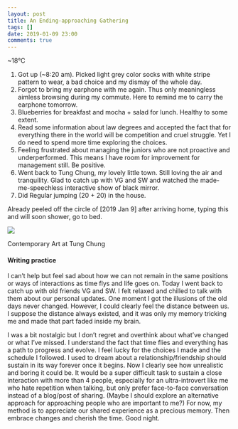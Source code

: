 ```yaml
---
layout: post
title: An Ending-approaching Gathering
tags: []
date: 2019-01-09 23:00
comments: true
---
```

\~18°C

1.  Got up (\~8:20 am). Picked light grey color socks with white
    stripe pattern to wear, a bad choice and my dismay of the whole day.
2.  Forgot to bring my earphone with me again. Thus only meaningless
    aimless browsing during my commute. Here to remind me to carry the
    earphone tomorrow.
3.  Blueberries for breakfast and mocha + salad for lunch. Healthy to
    some extent.
4.  Read some information about law degrees and accepted the fact that
    for everything there in the world will be competition and cruel
    struggle. Yet I do need to spend more time exploring the choices.
5.  Feeling frustrated about managing the juniors who are not proactive
    and underperformed. This means I have room for improvement for
    management still. Be positive.
6.  Went back to Tung Chung, my lovely little town. Still loving the air
    and tranquility. Glad to catch up with VG and SW and watched the
    made-me-speechless interactive show of black mirror.
7.  Did Regular jumping (20 + 20) in the house.

Already peeled off the circle of [2019 Jan 9] after arriving home,
typing this and will soon shower, go to bed.

![](https://cdn-images-1.medium.com/max/800/1*rYO6_WsqwoNSzkTeZ_cyyA.jpeg)

Contemporary Art at Tung Chung

#### Writing practice

I can’t help but feel sad about how we can not remain in the same
positions or ways of interactions as time flys and life goes on. Today I
went back to catch up with old friends VG and SW. I felt relaxed and
chilled to talk with them about our personal updates. One moment I got
the illusions of the old days never changed. However, I could clearly
feel the distance between us. I suppose the distance always existed, and
it was only my memory tricking me and made that part faded inside my
brain.

I was a bit nostalgic but I don’t regret and overthink about what’ve
changed or what I’ve missed. I understand the fact that time flies and
everything has a path to progress and evolve. I feel lucky for the
choices I made and the schedule I followed. I used to dream about a
relationship/friendship should sustain in its way forever once it
begins. Now I clearly see how unrealistic and boring it could be. It
would be a super difficult task to sustain a close interaction with more
than 4 people, especially for an ultra-introvert like me who hate
repetition when talking, but only prefer face-to-face conversation
instead of a blog/post of sharing. (Maybe I should explore an
alternative approach for approaching people who are important to me?)
For now, my method is to appreciate our shared experience as a precious
memory. Then embrace changes and cherish the time. Good night.